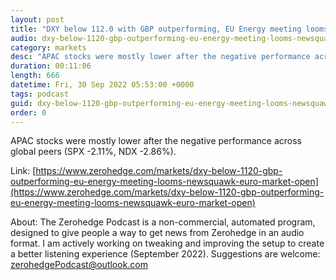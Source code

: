 ```yaml
---
layout: post
title: "DXY below 112.0 with GBP outperforming, EU Energy meeting looms - Newsquawk Euro Market Open"
audio: dxy-below-1120-gbp-outperforming-eu-energy-meeting-looms-newsquawk-euro-market-open-0
category: markets
desc: "APAC stocks were mostly lower after the negative performance across global peers (SPX -2.11%, NDX -2.86%)."
duration: 00:11:06
length: 666
datetime: Fri, 30 Sep 2022 05:53:00 +0000
tags: podcast
guid: dxy-below-1120-gbp-outperforming-eu-energy-meeting-looms-newsquawk-euro-market-open-0
order: 0
---
```

APAC stocks were mostly lower after the negative performance across global peers (SPX -2.11%, NDX -2.86%).

Link: [https://www.zerohedge.com/markets/dxy-below-1120-gbp-outperforming-eu-energy-meeting-looms-newsquawk-euro-market-open](https://www.zerohedge.com/markets/dxy-below-1120-gbp-outperforming-eu-energy-meeting-looms-newsquawk-euro-market-open)

About: The Zerohedge Podcast is a non-commercial, automated program, designed to give people a way to get news from Zerohedge in an audio format.  I am actively working on tweaking and improving the setup to create a better listening experience (September 2022).  Suggestions are welcome: [zerohedgePodcast@outlook.com](mailto:zerohedgePodcast@outlook.com)